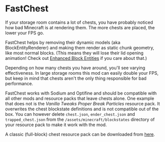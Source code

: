 # FastChest

If your storage room contains a lot of chests, you have probably noticed how bad Minecraft is at rendering them. The more chests are placed, the lower your FPS go.

FastChest helps by removing their dynamic models (aka BlockEntityRenderer) and making them render as static chunk geometry, like most normal blocks. (This means they will lose their lid opening animation! Check out [Enhanced Block Entities](https://modrinth.com/mod/ebe) if you care about that.)

Depending on how many chests you have around, you'll see varying effectiveness. In large storage rooms this mod can easily double your FPS, but keep in mind that chests aren't the only thing responsible for bad performance.

FastChest works with Sodium and Optifine and should be compatible with all other mods and resource packs that leave chests alone. One example that does not is the *Vanilla Tweaks Proper Break Particles* resource pack. It overwrites the chest blockstate definitions and is not compatible out of the box. You can however delete `chest.json`, `ender_chest.json` and `trapped_chest.json` from the `/assets/minecraft/blockstates` directory of your resource pack to make it work with the mod.

A classic (full-block) chest resource pack can be downloaded from [here](https://up.domi.re/pa1f7rxa).